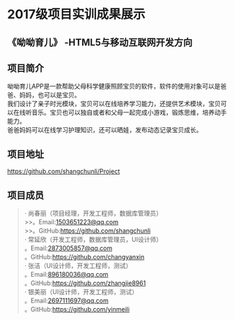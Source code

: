 2017级项目实训成果展示
===========
《呦呦育儿》 -HTML5与移动互联网开发方向
-------------------
项目简介<br>
-------
呦呦育儿APP是一款帮助父母科学健康照顾宝贝的软件，软件的使用对象可以是爸爸、妈妈，也可以是宝贝。<br>
我们设计了亲子时光模块，宝贝可以在线培养学习能力，还提供艺术模块，宝贝可以在线听音乐。宝贝也可以独自或者和父母一起完成小游戏，锻炼思维，培养动手能力。<br>
爸爸妈妈可以在线学习护理知识，还可以晒娃，发布动态记录宝贝成长。

项目地址
-----------------
https://github.com/shangchunli/Project

项目成员
----------------------
>· 尚春丽（项目经理，开发工程师，数据库管理员）<br>
    >>。Email:1503651223@qq.com <br>
    >>。GitHub:https://github.com/shangchunli <br>
· 常延欣（开发工程师，数据库管理员，UI设计师）<br>
    。Email:2873005857@qq.com <br>
    。GitHub:https://github.com/changyanxin <br>
· 张洁（UI设计师，开发工程师，测试）<br>
    。Email:896180036@qq.com <br>
    。GitHub:https://github.com/zhangjie8961 <br>
· 银美丽（UI设计师，开发工程师，测试）<br>
    。Email:2697111697@qq.com <br>
    。GitHub:https://github.com/yinmeili <br>
